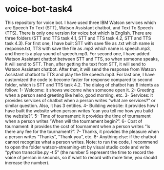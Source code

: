 # voice-bot-task4
This repository for voice bot. I have used three IBM Watson services which are Speech To Text (STT), Watson Assistant chatbot, and Text To Speech (TTS). There is only one version for voice bot which is English. There are three folders (STT and TTS task 4.1, STT and TTS task 4.2, STT and TTS task 4.3). For first one, I have built STT with save file as .txt which name is response.txt, TTS with save the file as .mp3 which name is speech.mp3, and there is a play sound of speech.mp3. For second one, I have added Watson Assistant chatbot between STT and TTS, so when someone speaks, it will send to STT. Then, after getting the text from STT, it will send to Watson Assistant chatbot. After that, it will send the response from Watson Assistant chatbot to TTS and play the file speech.mp3. For last one, I have customized the code to become faster for response compared to second folder, which is STT and TTS task 4.2. The dialog of chatbot has 8 intents as follow: 1- Welcome: it shows welcome when someone open it. 2- Greeting: when a person send greeting like hello, good morning, etc. 3- Services: it provides services of chatbot when a person writes “what are services?” or similar question. Also, it has 3 entities. 4- Building website: it provides how I have built the website when person writes “can you tell me how you build the website?”. 5- Time of tournament: it provides the time of tournament when a person writes “When will the tournament begin?”. 6- Cost of tournament: it provides the cost of tournament when a person writes “Is there any fee for the tournament?”. 7- Thanks, it provides the pleasure when a person writes “Thanks”, “Thank you”, etc. 8- Anything else: if the chatbot cannot recognize what a person writes.  Note: to run the code, I recommend to open the folder watson-streaming-stt by visual studio code and write “python transcribe.py -t 5” (the number 5 represent the time to record the voice of person in seconds, so if want to record with more time, you should increase the number).
